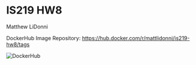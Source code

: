 # IS219 HW8
Matthew LiDonni

DockerHub Image Repository: https://hub.docker.com/r/mattlidonni/is219-hw8/tags

![DockerHub](https://github.com/mjl62/IS219-HW8/assets/98562814/ea096b52-c425-41ca-94b2-9ece6b9a3b8e)
